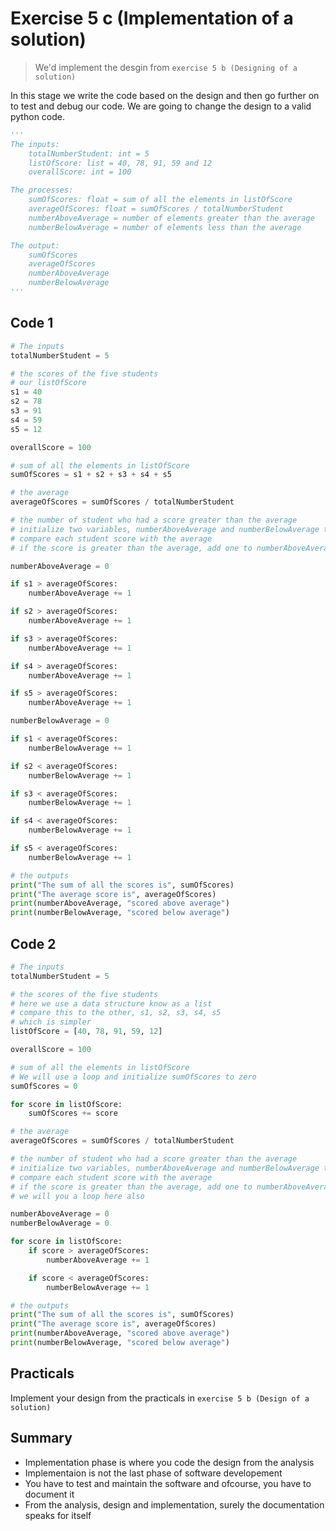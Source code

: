 # Exercise 5 c (Implementation of a solution)

> We'd implement the desgin from `exercise 5 b (Designing of a solution)` 

In this stage we write the code based on the design and then go further on to test and debug our code. We are going to change the design to a valid python code.

``` python
'''
The inputs:
    totalNumberStudent: int = 5
    listOfScore: list = 40, 78, 91, 59 and 12 
    overallScore: int = 100

The processes:
    sumOfScores: float = sum of all the elements in listOfScore
    averageOfScores: float = sumOfScores / totalNumberStudent
    numberAboveAverage = number of elements greater than the average
    numberBelowAverage = number of elements less than the average

The output:
    sumOfScores
    averageOfScores
    numberAboveAverage
    numberBelowAverage
'''
```

## Code 1

``` python
# The inputs
totalNumberStudent = 5

# the scores of the five students
# our listOfScore
s1 = 40
s2 = 78
s3 = 91
s4 = 59
s5 = 12

overallScore = 100

# sum of all the elements in listOfScore
sumOfScores = s1 + s2 + s3 + s4 + s5

# the average
averageOfScores = sumOfScores / totalNumberStudent

# the number of student who had a score greater than the average
# initialize two variables, numberAboveAverage and numberBelowAverage to zero
# compare each student score with the average
# if the score is greater than the average, add one to numberAboveAverage else (it may mean it equal to or less than) do nothing here.

numberAboveAverage = 0

if s1 > averageOfScores:
    numberAboveAverage += 1

if s2 > averageOfScores:
    numberAboveAverage += 1

if s3 > averageOfScores:
    numberAboveAverage += 1

if s4 > averageOfScores:
    numberAboveAverage += 1

if s5 > averageOfScores:
    numberAboveAverage += 1

numberBelowAverage = 0

if s1 < averageOfScores:
    numberBelowAverage += 1

if s2 < averageOfScores:
    numberBelowAverage += 1

if s3 < averageOfScores:
    numberBelowAverage += 1

if s4 < averageOfScores:
    numberBelowAverage += 1

if s5 < averageOfScores:
    numberBelowAverage += 1

# the outputs
print("The sum of all the scores is", sumOfScores)
print("The average score is", averageOfScores)
print(numberAboveAverage, "scored above average")
print(numberBelowAverage, "scored below average")
```

## Code 2

``` python
# The inputs
totalNumberStudent = 5

# the scores of the five students
# here we use a data structure know as a list
# compare this to the other, s1, s2, s3, s4, s5
# which is simpler
listOfScore = [40, 78, 91, 59, 12]

overallScore = 100

# sum of all the elements in listOfScore
# We will use a loop and initialize sumOfScores to zero
sumOfScores = 0

for score in listOfScore:
    sumOfScores += score

# the average
averageOfScores = sumOfScores / totalNumberStudent

# the number of student who had a score greater than the average
# initialize two variables, numberAboveAverage and numberBelowAverage to zero
# compare each student score with the average
# if the score is greater than the average, add one to numberAboveAverage else (it may mean it equal to or less than) so we check if it is less than else it will be equal, which is of no interest so do nothing.
# we will you a loop here also

numberAboveAverage = 0
numberBelowAverage = 0

for score in listOfScore:
    if score > averageOfScores:
        numberAboveAverage += 1

    if score < averageOfScores:
        numberBelowAverage += 1

# the outputs
print("The sum of all the scores is", sumOfScores)
print("The average score is", averageOfScores)
print(numberAboveAverage, "scored above average")
print(numberBelowAverage, "scored below average")
```

## Practicals

Implement your design from the practicals in `exercise 5 b (Design of a solution)` 

## Summary

* Implementation phase is where you code the design from the analysis
* Implementaion is not the last phase of software developement
* You have to test and maintain the software and ofcourse, you have to document it
* From the analysis, design and implementation, surely the documentation speaks for itself


